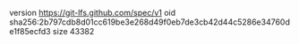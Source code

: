 version https://git-lfs.github.com/spec/v1
oid sha256:2b797cdb8d01cc619be3e268d49f0eb7de3cb42d44c5286e34760de1f85ecfd3
size 43382
